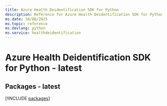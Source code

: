 ```yaml
---
title: Azure Health Deidentification SDK for Python
description: Reference for Azure Health Deidentification SDK for Python
ms.date: 10/08/2025
ms.topic: reference
ms.devlang: python
ms.service: healthdeidentification
---
```

# Azure Health Deidentification SDK for Python - latest
## Packages - latest
[!INCLUDE [packages](health-deidentification-index.md)]